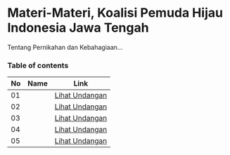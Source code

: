 # Materi-Materi, Koalisi Pemuda Hijau Indonesia Jawa Tengah
Tentang Pernikahan dan Kebahagiaan...
### Table of contents

|  No  |  Name  | Link  |
|------|----------------|--------------|
|  01  |        |[Lihat Undangan]()|	         
|  02  |        |[Lihat Undangan]()|
|  03  | 	      |[Lihat Undangan]()|	 
|  04  | 		    |[Lihat Undangan]()|	      
|  05  | 			  |[Lihat Undangan]()|							      
